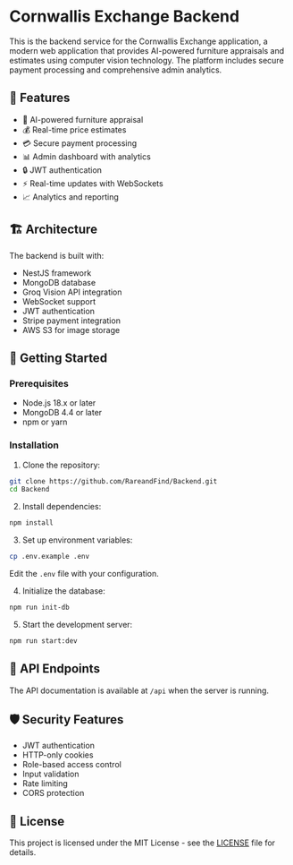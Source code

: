 # Cornwallis Exchange Backend

This is the backend service for the Cornwallis Exchange application, a modern web application that provides AI-powered furniture appraisals and estimates using computer vision technology. The platform includes secure payment processing and comprehensive admin analytics.

## 🌟 Features

* 🤖 AI-powered furniture appraisal
* 💰 Real-time price estimates
* 💳 Secure payment processing
* 📊 Admin dashboard with analytics
* 🔒 JWT authentication
* ⚡ Real-time updates with WebSockets
* 📈 Analytics and reporting

## 🏗️ Architecture

The backend is built with:

* NestJS framework
* MongoDB database
* Groq Vision API integration
* WebSocket support
* JWT authentication
* Stripe payment integration
* AWS S3 for image storage

## 🚀 Getting Started

### Prerequisites
* Node.js 18.x or later
* MongoDB 4.4 or later
* npm or yarn

### Installation

1. Clone the repository:
```bash
git clone https://github.com/RareandFind/Backend.git
cd Backend
```

2. Install dependencies:
```bash
npm install
```

3. Set up environment variables:
```bash
cp .env.example .env
```
Edit the `.env` file with your configuration.

4. Initialize the database:
```bash
npm run init-db
```

5. Start the development server:
```bash
npm run start:dev
```

## 🔧 API Endpoints

The API documentation is available at `/api` when the server is running.

## 🛡️ Security Features
* JWT authentication
* HTTP-only cookies
* Role-based access control
* Input validation
* Rate limiting
* CORS protection

## 📝 License

This project is licensed under the MIT License - see the [LICENSE](LICENSE) file for details. 